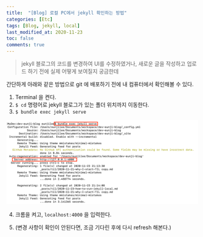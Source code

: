 ```yaml
---
title:  "[Blog] 로컬 PC에서 jekyll 확인하는 방법"
categories: [Etc]
tags: [Blog, jekyll, local]
last_modified_at: 2020-11-23
toc: false
comments: true
---
```


> jekyll 블로그의 코드를 변경하여 UI를 수정하였거나, 새로운 글을 작성하고 업로드 하기 전에 실제 어떻게 보여질지 궁금한데

간단하게 아래와 같은 방법으로 git 에 배포하기 전에 내 컴퓨터에서 확인해볼 수 있다.

1. Terminal 을 켠다.
2. `$ cd` 명령어로 jekyll 블로그가 있는 폴더 위치까지 이동한다.
3.  `$ bundle exec jekyll serve`

![Jekyll_Run_Local](/assets/images/etc/how-to-run-jekyll-local.png)

4. 크롬을 켜고, `localhost:4000` 을 입력한다.

5. (변경 사항이 확인이 안된다면, 조금 기다린 후에 다시 refresh 해본다.)